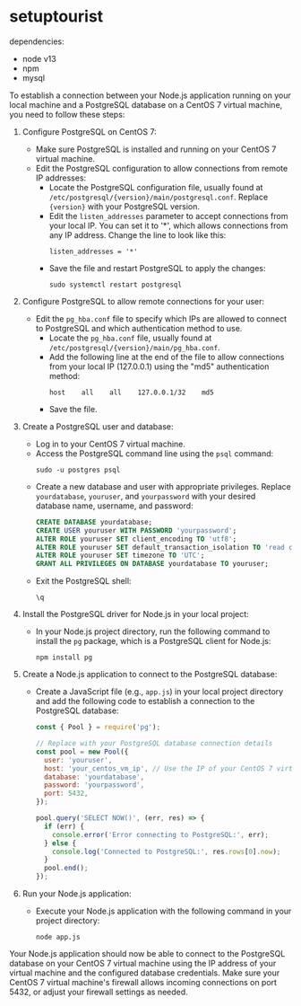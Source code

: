 # setuptourist

dependencies:
- node v13
- npm
- mysql

To establish a connection between your Node.js application running on your local machine and a PostgreSQL database on a CentOS 7 virtual machine, you need to follow these steps:

1. Configure PostgreSQL on CentOS 7:
   - Make sure PostgreSQL is installed and running on your CentOS 7 virtual machine.
   - Edit the PostgreSQL configuration to allow connections from remote IP addresses:
     - Locate the PostgreSQL configuration file, usually found at `/etc/postgresql/{version}/main/postgresql.conf`. Replace `{version}` with your PostgreSQL version.
     - Edit the `listen_addresses` parameter to accept connections from your local IP. You can set it to '*', which allows connections from any IP address. Change the line to look like this:
       ```
       listen_addresses = '*'
       ```
     - Save the file and restart PostgreSQL to apply the changes:
       ```
       sudo systemctl restart postgresql
       ```

2. Configure PostgreSQL to allow remote connections for your user:
   - Edit the `pg_hba.conf` file to specify which IPs are allowed to connect to PostgreSQL and which authentication method to use.
     - Locate the `pg_hba.conf` file, usually found at `/etc/postgresql/{version}/main/pg_hba.conf`.
     - Add the following line at the end of the file to allow connections from your local IP (127.0.0.1) using the "md5" authentication method:
       ```
       host    all    all    127.0.0.1/32    md5
       ```
     - Save the file.

3. Create a PostgreSQL user and database:
   - Log in to your CentOS 7 virtual machine.
   - Access the PostgreSQL command line using the `psql` command:
     ```
     sudo -u postgres psql
     ```
   - Create a new database and user with appropriate privileges. Replace `yourdatabase`, `youruser`, and `yourpassword` with your desired database name, username, and password:
     ```sql
     CREATE DATABASE yourdatabase;
     CREATE USER youruser WITH PASSWORD 'yourpassword';
     ALTER ROLE youruser SET client_encoding TO 'utf8';
     ALTER ROLE youruser SET default_transaction_isolation TO 'read committed';
     ALTER ROLE youruser SET timezone TO 'UTC';
     GRANT ALL PRIVILEGES ON DATABASE yourdatabase TO youruser;
     ```
   - Exit the PostgreSQL shell:
     ```
     \q
     ```

4. Install the PostgreSQL driver for Node.js in your local project:
   - In your Node.js project directory, run the following command to install the `pg` package, which is a PostgreSQL client for Node.js:
     ```
     npm install pg
     ```

5. Create a Node.js application to connect to the PostgreSQL database:
   - Create a JavaScript file (e.g., `app.js`) in your local project directory and add the following code to establish a connection to the PostgreSQL database:
     ```javascript
     const { Pool } = require('pg');

     // Replace with your PostgreSQL database connection details
     const pool = new Pool({
       user: 'youruser',
       host: 'your_centos_vm_ip', // Use the IP of your CentOS 7 virtual machine
       database: 'yourdatabase',
       password: 'yourpassword',
       port: 5432,
     });

     pool.query('SELECT NOW()', (err, res) => {
       if (err) {
         console.error('Error connecting to PostgreSQL:', err);
       } else {
         console.log('Connected to PostgreSQL:', res.rows[0].now);
       }
       pool.end();
     });
     ```

6. Run your Node.js application:
   - Execute your Node.js application with the following command in your project directory:
     ```
     node app.js
     ```

Your Node.js application should now be able to connect to the PostgreSQL database on your CentOS 7 virtual machine using the IP address of your virtual machine and the configured database credentials. Make sure your CentOS 7 virtual machine's firewall allows incoming connections on port 5432, or adjust your firewall settings as needed.
